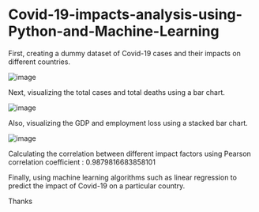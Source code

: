 # Covid-19-impacts-analysis-using-Python-and-Machine-Learning

First, creating a dummy dataset of Covid-19 cases and their impacts on different countries.

![image](https://user-images.githubusercontent.com/118778677/222128406-6c944150-daf8-4707-9ee3-6a19ea9aa540.png)

Next, visualizing the total cases and total deaths using a bar chart.

![image](https://user-images.githubusercontent.com/118778677/222128602-c07eb368-e3ed-4838-ac61-bb927f6d1407.png)

Also, visualizing the GDP and employment loss using a stacked bar chart.

![image](https://user-images.githubusercontent.com/118778677/222129059-e831ed9b-58a4-41f8-91e8-9d754163e7b7.png)

Calculating the correlation between different impact factors using Pearson correlation coefficient : 0.9879816683858101

Finally, using machine learning algorithms such as linear regression to predict the impact of Covid-19 on a particular country.


Thanks


